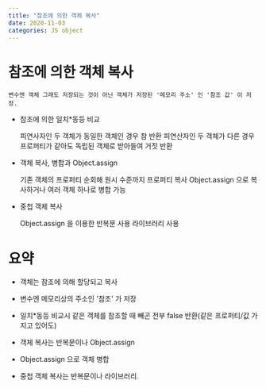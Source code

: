 ```yaml
---
title: "참조에 의한 객체 복사"
date: 2020-11-03
categories: JS object
---
```


# 참조에 의한 객체 복사

    변수엔 객체 그래도 저장되는 것이 아닌 객체가 저장된 '메모리 주소' 인 '참조 값' 이 저장.

- 참조에 의한 일치\*동등 비교

  피연사자인 두 객체가 동일한 객체인 경우 참 반환
  피연산자인 두 객체가 다른 경우 프로퍼티가 같아도 독립된 객체로 받아들여 거짓 반환

- 객체 복사, 병합과 Object.assign

  기존 객체의 프로퍼티 순회해 원시 수준까지 프로퍼티 복사
  Object.assign 으로 복사하거나 여러 객체 하나로 병합 가능

- 중첩 객체 복사

  Object.assign 을 이용한 반복문 사용
  라이브러리 사용

# 요약

- 객체는 참조에 의해 할당되고 복사

- 변수엔 메모리상의 주소인 '참조' 가 저장

- 일치\*동등 비교시 같은 객체를 참조할 때 빼곤 전부 false 반환(같은 프로퍼티/값 가지고 있어도)

- 객체 복사는 반복문이나 Object.assign

- Object.assign 으로 객체 병합

- 중첩 객체 복사는 반복문이나 라이브러리.
